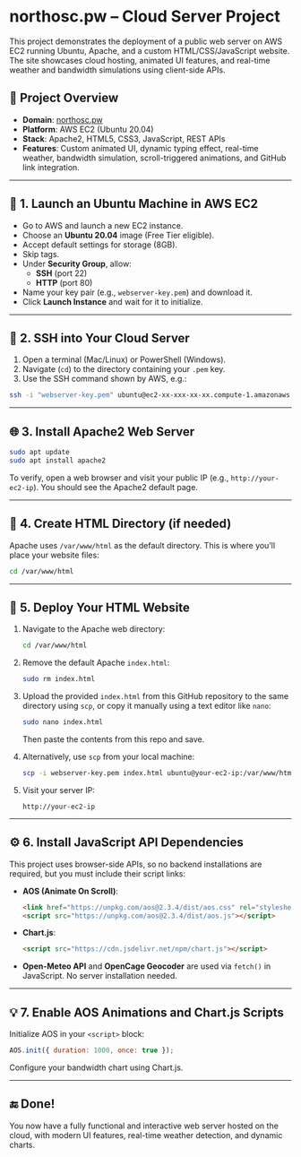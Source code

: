 # northosc.pw – Cloud Server Project

This project demonstrates the deployment of a public web server on AWS EC2 running Ubuntu, Apache, and a custom HTML/CSS/JavaScript website. The site showcases cloud hosting, animated UI features, and real-time weather and bandwidth simulations using client-side APIs.

## 📌 Project Overview

- **Domain**: [northosc.pw](http://northosc.pw)
- **Platform**: AWS EC2 (Ubuntu 20.04)
- **Stack**: Apache2, HTML5, CSS3, JavaScript, REST APIs
- **Features**: Custom animated UI, dynamic typing effect, real-time weather, bandwidth simulation, scroll-triggered animations, and GitHub link integration.

---

## 🚀 1. Launch an Ubuntu Machine in AWS EC2

- Go to AWS and launch a new EC2 instance.
- Choose an **Ubuntu 20.04** image (Free Tier eligible).
- Accept default settings for storage (8GB).
- Skip tags.
- Under **Security Group**, allow:
  - **SSH** (port 22)
  - **HTTP** (port 80)
- Name your key pair (e.g., `webserver-key.pem`) and download it.
- Click **Launch Instance** and wait for it to initialize.

---

## 🔐 2. SSH into Your Cloud Server

1. Open a terminal (Mac/Linux) or PowerShell (Windows).
2. Navigate (`cd`) to the directory containing your `.pem` key.
3. Use the SSH command shown by AWS, e.g.:

```bash
ssh -i "webserver-key.pem" ubuntu@ec2-xx-xxx-xx-xx.compute-1.amazonaws.com
```

---

## 🌐 3. Install Apache2 Web Server

```bash
sudo apt update
sudo apt install apache2
```

To verify, open a web browser and visit your public IP (e.g., `http://your-ec2-ip`). You should see the Apache2 default page.

---

## 📁 4. Create HTML Directory (if needed)

Apache uses `/var/www/html` as the default directory. This is where you’ll place your website files:

```bash
cd /var/www/html
```

---

## 📄 5. Deploy Your HTML Website

1. Navigate to the Apache web directory:

   ```bash
   cd /var/www/html
   ```

2. Remove the default Apache `index.html`:

   ```bash
   sudo rm index.html
   ```

3. Upload the provided `index.html` from this GitHub repository to the same directory using `scp`, or copy it manually using a text editor like `nano`:

   ```bash
   sudo nano index.html
   ```

   Then paste the contents from this repo and save.

4. Alternatively, use `scp` from your local machine:

   ```bash
   scp -i webserver-key.pem index.html ubuntu@your-ec2-ip:/var/www/html/
   ```

5. Visit your server IP:
   ```
   http://your-ec2-ip
   ```

---

## ⚙️ 6. Install JavaScript API Dependencies

This project uses browser-side APIs, so no backend installations are required, but you must include their script links:

- **AOS (Animate On Scroll)**:
  ```html
  <link href="https://unpkg.com/aos@2.3.4/dist/aos.css" rel="stylesheet">
  <script src="https://unpkg.com/aos@2.3.4/dist/aos.js"></script>
  ```

- **Chart.js**:
  ```html
  <script src="https://cdn.jsdelivr.net/npm/chart.js"></script>
  ```

- **Open-Meteo API** and **OpenCage Geocoder** are used via `fetch()` in JavaScript. No server installation needed.

---

## 💡 7. Enable AOS Animations and Chart.js Scripts

Initialize AOS in your `<script>` block:

```javascript
AOS.init({ duration: 1000, once: true });
```

Configure your bandwidth chart using Chart.js.

---

## 🔚 Done!

You now have a fully functional and interactive web server hosted on the cloud, with modern UI features, real-time weather detection, and dynamic charts.